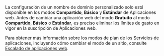 La configuración de un nombre de dominio personalizado solo está disponible en los modos **Compartido**, **Básico** y **Estándar** de Aplicaciones web. Antes de cambiar una aplicación web del modo **Gratuito** al modo **Compartido**, **Básico** o **Estándar**, es preciso eliminar los límites de gasto en vigor en la suscripción de Aplicaciones web.

Para obtener más información sobre los modos de plan de los Servicios de aplicaciones, incluyendo cómo cambiar el modo de un sitio, consulte [Escalado de aplicaciones web](../article/app-service-web/web-sites-scale.md).

<!---HONumber=62-->